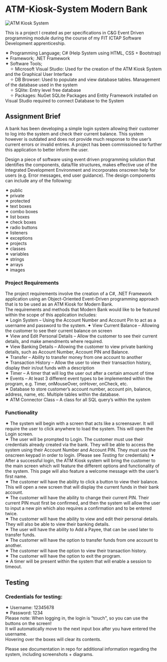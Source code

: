 # ATM-Kiosk-System Modern Bank 
![ATM Kiosk System](https://user-images.githubusercontent.com/22479692/123785107-0e523d80-d8d0-11eb-8bf2-95c8dec60a9d.png)

 This is a project I created as per specifications in C&amp;G Event Driven programming module during the course of my FIT ICTAP Software Development apprenticeship.    
   
 ✦ Programming Language; C# (Help System using HTML, CSS + Bootstrap)  
 ✦ Framework; .NET Framework  
 ✦ Software Tools;  
    &nbsp;&nbsp;&nbsp;&nbsp;✧ Microsoft Visual Studio: Used for the creation of the ATM Kiosk System and the Graphical User Interface  
    &nbsp;&nbsp;&nbsp;&nbsp;✧ DB Browser: Used to populate and view database tables. Management of the database used in the system  
    &nbsp;&nbsp;&nbsp;&nbsp;✧ SQlite: Entry level free database   
    &nbsp;&nbsp;&nbsp;&nbsp;✧ Packages: NuGet SQLite Packages and Entity Framework installed on Visual Studio required to connect Database to the System  
   
 
## Assignment Brief  
  
A bank has been developing a simple login system allowing their customer to log into the system and check their current balance. This system however is outdated and does not provide much response to the user’s current errors or invalid entries. A project has been commissioned to further this application to better inform the user.  
  
Design a piece of software using event driven programming solution that identifies the components, data/file structures, makes effective use of the Integrated Development Environment and incorporates onscreen help for users (e.g. Error messages, end user guidance). The design components can include any of the following:  
  
✦ public  
✦ private  
✦ protected  
✦ text boxes  
✦ combo boxes  
✦ list boxes  
✦ check boxes  
✦ radio buttons  
✦ listeners  
✦ exceptions  
✦ projects  
✦ classes  
✦ variables  
✦ strings  
✦ arrays  
✦ images  
  
    
### Project Requirements  
  
The project requirements involve the creation of a C#, .NET Framework application using an Object-Oriented Event-Driven programming approach that is to be used as an ATM Kiosk for Modern Bank.    
The requirements and methods that Modern Bank would like to be featured within the scope of this application includes:    
  ✦	Login System – Using the Account Number and Account Pin to act as a username and password to the system. 
  ✦	View Current Balance – Allowing the customer to see their current balance on screen  
  ✦	View and Edit Personal Details – Allow the customer to see their current details, and make amendments where required.  
  ✦	View Banking Details – Allowing the customer to view private banking details, such as Account Number, Account PIN and Balance.  
  ✦	Transfer – Ability to transfer money from one account to another  
  ✦	Transaction History – Allow the user to view their transaction history, display their in/out funds with a description  
  ✦	Timer – A timer that will log the user out after a certain amount of time  
  ✦	Events – At least 3 different event types to be implemented within the program, 
e.g. Timer, onMouseOver, onHover, onCheck, etc.  
  ✦	Database to store customer’s account number, account pin, balance, address, name, etc. Multiple tables within the database.   
  ✦	ATM Connector Class – A class for all SQL query’s within the system  
  
### Functionality  
    
  ✦	The system will begin with a screen that acts like a screensaver. It will require the user to click anywhere to load the system. This will open the Login screen.  
  ✦	The user will be prompted to Login. The customer must use their credentials already created via the bank. They will be able to access the system using their Account Number and Account PIN. They must use the onscreen keypad in order to login.  (Please see *Testing* for credentials)
  ✦	After a successful login, the ATM Kiosk system will bring the customer to the main screen which will feature the different options and functionality of the system. This page will also feature a welcome message with the user’s first name.  
  ✦	The customer will have the ability to click a button to view their balance. This will open a new screen that will display the current funds in their bank account.  
  ✦	The customer will have the ability to change their current PIN. Their current PIN must first be confirmed, and then the system will allow the user to input a new pin which also requires a confirmation and to be entered twice.  
  ✦	The customer will have the ability to view and edit their personal details. They will also be able to view their banking details.   
  ✦	The user will have the ability to Add a Payee, that can be used later to transfer funds.  
  ✦	The customer will have the option to transfer funds from one account to another.  
  ✦	The customer will have the option to view their transaction history.  
  ✦	The customer will have the option to exit the program.  
  ✦	A timer will be present within the system that will enable a session to timeout.  


## Testing 

### Credentials for testing: 
✦ Username: 12345678   
✦ Password: 1234  
Please note: When logging in, the login is "touch", so you can use the buttons on the screen!  
It will automatically move to the next input box after you have entered the username.  
Hovering over the boxes will clear its contents.  


Please see documentation in repo for additional information regarding the system, including screenshots + diagrams. 







